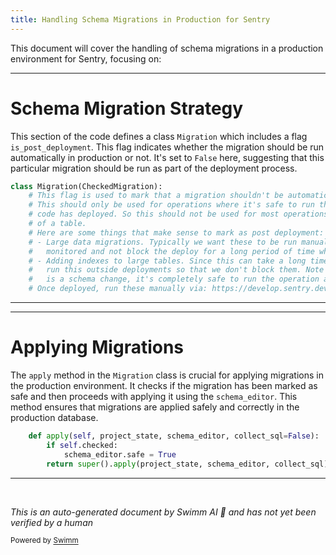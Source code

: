 ```yaml
---
title: Handling Schema Migrations in Production for Sentry
---
```

This document will cover the handling of schema migrations in a production environment for Sentry, focusing on:

<SwmSnippet path="/src/sentry/migrations/0707_alert_rule_activations_incidents_fk.py" line="10">

---

# Schema Migration Strategy

This section of the code defines a class `Migration` which includes a flag `is_post_deployment`. This flag indicates whether the migration should be run automatically in production or not. It's set to `False` here, suggesting that this particular migration should be run as part of the deployment process.

```python
class Migration(CheckedMigration):
    # This flag is used to mark that a migration shouldn't be automatically run in production.
    # This should only be used for operations where it's safe to run the migration after your
    # code has deployed. So this should not be used for most operations that alter the schema
    # of a table.
    # Here are some things that make sense to mark as post deployment:
    # - Large data migrations. Typically we want these to be run manually so that they can be
    #   monitored and not block the deploy for a long period of time while they run.
    # - Adding indexes to large tables. Since this can take a long time, we'd generally prefer to
    #   run this outside deployments so that we don't block them. Note that while adding an index
    #   is a schema change, it's completely safe to run the operation after the code has deployed.
    # Once deployed, run these manually via: https://develop.sentry.dev/database-migrations/#migration-deployment

```

---

</SwmSnippet>

<SwmSnippet path="/src/sentry/new_migrations/migrations.py" line="19">

---

# Applying Migrations

The `apply` method in the `Migration` class is crucial for applying migrations in the production environment. It checks if the migration has been marked as safe and then proceeds with applying it using the `schema_editor`. This method ensures that migrations are applied safely and correctly in the production database.

```python
    def apply(self, project_state, schema_editor, collect_sql=False):
        if self.checked:
            schema_editor.safe = True
        return super().apply(project_state, schema_editor, collect_sql)
```

---

</SwmSnippet>

&nbsp;

*This is an auto-generated document by Swimm AI 🌊 and has not yet been verified by a human*

<SwmMeta version="3.0.0" repo-id="Z2l0aHViJTNBJTNBc2VudHJ5JTNBJTNBZ2V0c2VudHJ5" repo-name="sentry"><sup>Powered by [Swimm](/)</sup></SwmMeta>
